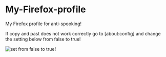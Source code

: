 # My-Firefox-profile
My Firefox profile for anti-spooking!


If copy and past does not work correctly go to [about:config] and change the setting below from false to true!


![set from false to true!](https://files.catbox.moe/117p5a.JPG)
